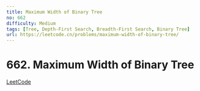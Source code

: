 ```yaml
---
title: Maximum Width of Binary Tree
no: 662
difficulty: Medium
tags: [Tree, Depth-First Search, Breadth-First Search, Binary Tree]
url: https://leetcode.cn/problems/maximum-width-of-binary-tree/
---
```


# 662. Maximum Width of Binary Tree

[LeetCode](https://leetcode.cn/problems/maximum-width-of-binary-tree/)

